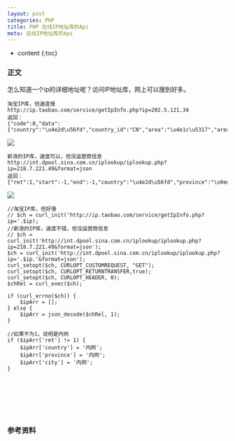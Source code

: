 ```yaml
---
layout: post
categories: PHP
title: PHP 在线IP地址库的Api
meta: 在线IP地址库的Api
---
```

* content
{:toc}

### 正文

怎么知道一个ip的详细地址呢？访问IP地址库，网上可以搜到好多。

```
淘宝IP库，但速度慢
http://ip.taobao.com/service/getIpInfo.php?ip=202.5.121.34
返回：
{"code":0,"data":{"country":"\u4e2d\u56fd","country_id":"CN","area":"\u4e1c\u5317","area_id":"200000","region":"\u9ed1\u9f99\u6c5f\u7701","region_id":"230000","city":"\u54c8\u5c14\u6ee8\u5e02","city_id":"230100","county":"","county_id":"-1","isp":"\u8054\u901a","isp_id":"100026","ip":"218.7.221.49"}}
```

![](http://s15.sinaimg.cn/mw690/001XbchKzy7guW7kLZYce&690)

```
新浪的IP库，速度可以，但没运营商信息
http://int.dpool.sina.com.cn/iplookup/iplookup.php?ip=218.7.221.49&format=json
返回：
{"ret":1,"start":-1,"end":-1,"country":"\u4e2d\u56fd","province":"\u9ed1\u9f99\u6c5f","city":"\u54c8\u5c14\u6ee8","district":"","isp":"","type":"","desc":""}
```

![](http://s2.sinaimg.cn/mw690/001XbchKzy7guWnvNgB81&690)

```
//淘宝IP库，但好慢
// $ch = curl_init('http://ip.taobao.com/service/getIpInfo.php?ip='.$ip);
//新浪的IP库，速度不错，但没运营商信息
// $ch = curl_init('http://int.dpool.sina.com.cn/iplookup/iplookup.php?ip=218.7.221.49&format=json');
$ch = curl_init('http://int.dpool.sina.com.cn/iplookup/iplookup.php?ip='.$ip.'&format=json');
curl_setopt($ch, CURLOPT_CUSTOMREQUEST, "GET");
curl_setopt($ch, CURLOPT_RETURNTRANSFER,true);
curl_setopt($ch, CURLOPT_HEADER, 0);
$chRel = curl_exec($ch);

if (curl_errno($ch)) {
    $ipArr = [];
} else {
    $ipArr = json_decode($chRel, 1);
}

//如果不为1，说明是内网
if ($ipArr['ret'] != 1) {
    $ipArr['country'] = '内网';
    $ipArr['province'] = '内网';
    $ipArr['city'] = '内网';
} 
```

<br/><br/><br/><br/><br/>
### 参考资料 


